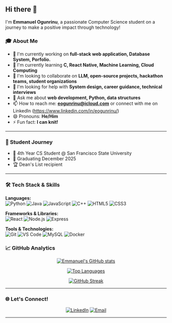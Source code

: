 ## Hi there 👋

I'm **Emmanuel Ogunrinu**, a passionate Computer Science student on a journey to make a positive impact through technology!

<!--
**Emmanuel-Ogunrinu/Emmanuel-Ogunrinu** is a ✨ _special_ ✨ repository because its `README.md` (this file) appears on your GitHub profile.

Here are some ideas to get you started:

- 🔭 I’m currently working on ...
- 🌱 I’m currently learning ...
- 👯 I’m looking to collaborate on ...
- 🤔 I’m looking for help with ...
- 💬 Ask me about ...
- 📫 How to reach me: ...
- 😄 Pronouns: ...
- ⚡ Fun fact: ...
-->

### 🎓 About Me
- 🔭 I'm currently working on **full-stack web application, Database System, Porfolio.**
- 🌱 I'm currently learning **C, React Native, Machine Learning, Cloud Computing**
- 👯 I'm looking to collaborate on **LLM, open-source projects, hackathon teams, student organizations**
- 🤔 I'm looking for help with **System design, career guidance, technical interviews**
- 💬 Ask me about **web development, Python, data structures**
- 📫 How to reach me: **eogunrinu@icloud.com** or connect with me on LinkedIn (https://www.linkedin.com/in/eogunrinu/)
- 😄 Pronouns: **He/Him**
- ⚡ Fun fact: **I can knit!**

---

### 🎯 Student Journey
- 📍 4th Year CS Student @ San Francisco State University
- 📅 Graduating December 2025
- 🏆 Dean's List recipient

---

### 🛠️ Tech Stack & Skills

**Languages:**  
![Python](https://img.shields.io/badge/-Python-3776AB?style=flat-square&logo=python&logoColor=white)
![Java](https://img.shields.io/badge/-Java-007396?style=flat-square&logo=java&logoColor=white)
![JavaScript](https://img.shields.io/badge/-JavaScript-F7DF1E?style=flat-square&logo=javascript&logoColor=black)
![C++](https://img.shields.io/badge/-C++-00599C?style=flat-square&logo=cplusplus&logoColor=white)
![HTML5](https://img.shields.io/badge/-HTML5-E34F26?style=flat-square&logo=html5&logoColor=white)
![CSS3](https://img.shields.io/badge/-CSS3-1572B6?style=flat-square&logo=css3&logoColor=white)

**Frameworks & Libraries:**  
![React](https://img.shields.io/badge/-React-61DAFB?style=flat-square&logo=react&logoColor=black)
![Node.js](https://img.shields.io/badge/-Node.js-339933?style=flat-square&logo=nodedotjs&logoColor=white)
![Express](https://img.shields.io/badge/-Express-000000?style=flat-square&logo=express&logoColor=white)

**Tools & Technologies:**  
![Git](https://img.shields.io/badge/-Git-F05032?style=flat-square&logo=git&logoColor=white)
![VS Code](https://img.shields.io/badge/-VS%20Code-007ACC?style=flat-square&logo=visualstudiocode&logoColor=white)
![MySQL](https://img.shields.io/badge/-MySQL-4479A1?style=flat-square&logo=mysql&logoColor=white)
![Docker](https://img.shields.io/badge/-Docker-2496ED?style=flat-square&logo=docker&logoColor=white)

### 📈 GitHub Analytics

<div align ="center">
  
[![Emmanuel's GitHub stats](https://github-readme-stats.vercel.app/api?username=Emmanuel-Ogunrinu&show_icons=true&theme=tokyonight&hide_border=true&count_private=true)](https://github.com/Emmanuel-Ogunrinu)

[![Top Languages](https://github-readme-stats.vercel.app/api/top-langs/?username=Emmanuel-Ogunrinu&layout=compact&theme=tokyonight&hide_border=true)](https://github.com/Emmanuel-Ogunrinu)

[![GitHub Streak](https://github-readme-streak-stats.herokuapp.com/?user=Emmanuel-Ogunrinu&theme=tokyonight&hide_border=true)](https://github.com/Emmanuel-Ogunrinu)

</div>

---

### 🌐 Let's Connect!

<div align="center">

[![LinkedIn](https://img.shields.io/badge/LinkedIn-Connect-blue?style=for-the-badge&logo=linkedin)](https://www.linkedin.com/in/eogunrinu/)
[![Email](https://img.shields.io/badge/Email-Contact-red?style=for-the-badge&logo=gmail)](mailto:eogunrinu@icloud.com)

</div>

---